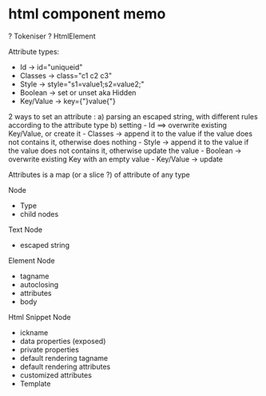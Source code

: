 # html component memo
? Tokeniser
? HtmlElement


Attribute types:
* Id -> id="uniqueid"
* Classes -> class="c1 c2 c3"
* Style -> style="s1=value1;s2=value2;"
* Boolean -> set or unset aka Hidden
* Key/Value -> key={"}value{"}

2 ways to set an attribute :
a) parsing an escaped string, with different rules according to the attribute type
b) setting
    - Id ==> overwrite existing Key/Value, or create it
    - Classes -> append it to the value if the value does not contains it, otherwise does nothing
    - Style -> append it to the value if the value does not contains it, otherwise update the value
    - Boolean -> overwrite existing Key with an empty value
    - Key/Value -> update


Attributes
is a map (or a slice ?) of attribute of any type


Node
* Type
* child nodes

Text Node
* escaped string

Element Node
* tagname
* autoclosing
* attributes
* body 

Html Snippet Node
* ickname
* data properties (exposed)
* private properties
* default rendering tagname
* default rendering attributes
* customized attributes
* Template

